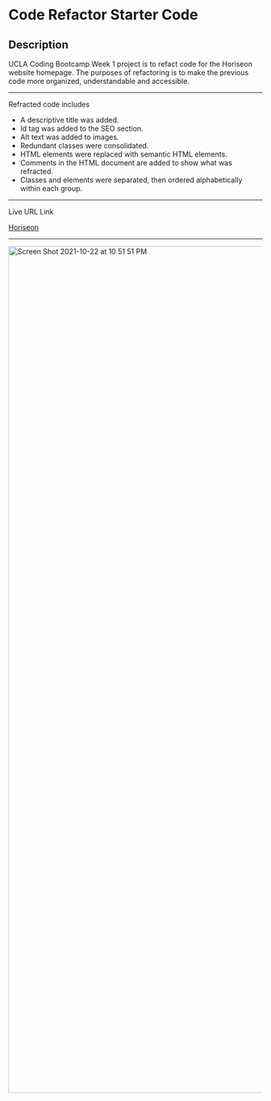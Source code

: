 # Code Refactor Starter Code

## Description
UCLA Coding Bootcamp Week 1 project is to refact code for the Horiseon website homepage. The purposes of refactoring is to make the previous code more organized, understandable and accessible.

---

Refracted code includes

* A descriptive title was added.
* Id tag was added to the SEO section.
* Alt text was added to images.
* Redundant classes were consolidated.
* HTML elements were replaced with semantic HTML elements.
* Comments in the HTML document are added to show what was refracted.
* Classes and elements were separated, then ordered alphabetically within each group.

---

Live URL Link

[Horiseon](https://acoleman37.github.io/Horiseon-SEO-Reputation-MarketingServices/)

---

<img width="1680" alt="Screen Shot 2021-10-22 at 10 51 51 PM" src="https://user-images.githubusercontent.com/91629574/138544335-433f33e1-1677-42ac-943e-5d5bc832d6fd.png">

